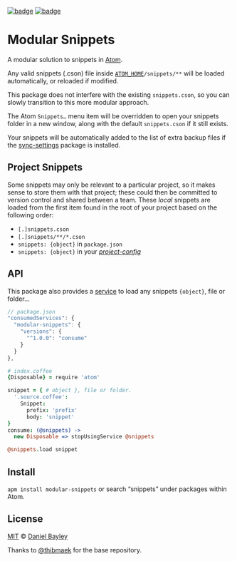[![badge][apm]][package]
[![badge][chat]][#slack]

Modular Snippets
================
A modular solution to snippets in [Atom].

Any valid snippets (.cson) file inside [`ATOM_HOME`]`/snippets/**` will be loaded automatically, or reloaded if modified.

This package does not interfere with the existing `snippets.cson`, so you can slowly transition to this more modular approach.

The Atom `Snippets…` menu item will be overridden to open your snippets folder in a new window, along with the default `snippets.cson` if it still exists.

Your snippets will be automatically added to the list of extra backup files if the [sync-settings] package is installed.

Project Snippets
----------------
Some snippets may only be relevant to a particular project, so it makes sense to store them with that project; these could then be committed to version control and shared between a team. These _local_ snippets are loaded from the first item found in the root of your project based on the following order:

* `[.]snippets.cson`
* `[.]snippets/**/*.cson`
* `snippets: {object}` in `package.json`
* `snippets: {object}` in your _[project-config]_

API
---
This package also provides a [service] to load any snippets `{object}`, file or folder…
~~~ js
// package.json
"consumedServices": {
  "modular-snippets": {
    "versions": {
      "^1.0.0": "consume"
    }
  }
},
~~~
~~~ coffee
# index.coffee
{Disposable} = require 'atom'

snippet = { # object }, file or folder.
  '.source.coffee':
    Snippet:
      prefix: 'prefix'
      body: 'snippet'
}
consume: (@snippets) ->
  new Disposable => stopUsingService @snippets

@snippets.load snippet
~~~

Install
-------
`apm install modular-snippets` or search “snippets” under packages within Atom.

License
-------
[MIT] © [Daniel Bayley]

Thanks to [@thibmaek] for the base repository.

[MIT]:              LICENSE.md
[Daniel Bayley]:    https://github.com/danielbayley
[atom]:             https://atom.io
[apm]:              https://img.shields.io/apm/v/modular-snippets.svg?style=flat-square
[package]:          https://atom.io/packages/modular-snippets
[chat]:             https://img.shields.io/badge/chat-atom.io%20slack-ff69b4.svg?style=flat-square
[#slack]:           https://atom-slack.herokuapp.com

[`ATOM_HOME`]:      http://flight-manual.atom.io/using-atom/sections/basic-customization/#custom-home-location-with-an-environment-variable
[service]:          http://flight-manual.atom.io/behind-atom/sections/interacting-with-other-packages-via-services
[sync-settings]:    https://atom.io/packages/sync-settings
[project-config]:   https://github.com/danielbrodin/atom-project-manager/#local-settings-file
[gist]:             https://github.com/gist
[@thibmaek]:        https://atom.io/users/thibmaek
